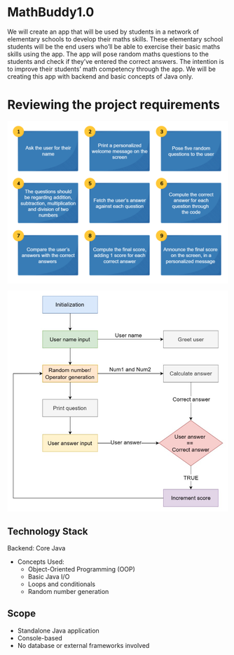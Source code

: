 # MathBuddy1.0

We will create an app that will be used by students in a network of elementary schools to develop their maths skills. These elementary school students will be the end users who’ll be able to exercise their basic maths skills using the app. The app will pose random maths questions to the students and check if they’ve entered the correct answers. The intention is to improve their students’ math competency through the app. We will be creating this app with backend and basic concepts of Java only.

# Reviewing the project requirements 
![requirements](images/requirements.png)

![FD](images/flow-diagram.jpg)

## Technology Stack
Backend: Core Java
- Concepts Used: 
  - Object-Oriented Programming (OOP)
  - Basic Java I/O
  - Loops and conditionals
  - Random number generation

## Scope
- Standalone Java application
- Console-based
- No database or external frameworks involved









